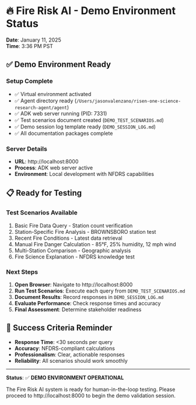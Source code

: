 # 🔥 Fire Risk AI - Demo Environment Status

**Date**: January 11, 2025  
**Time**: 3:36 PM PST

## ✅ **Demo Environment Ready**

### **Setup Complete**
- ✅ Virtual environment activated
- ✅ Agent directory ready (`/Users/jasonvalenzano/risen-one-science-research-agent/agent`)
- ✅ ADK web server running (PID: 7331)
- ✅ Test scenarios document created (`DEMO_TEST_SCENARIOS.md`)
- ✅ Demo session log template ready (`DEMO_SESSION_LOG.md`)
- ✅ All documentation packages complete

### **Server Details**
- **URL**: http://localhost:8000
- **Process**: ADK web server active
- **Environment**: Local development with NFDRS capabilities

## 📋 **Ready for Testing**

### **Test Scenarios Available**
1. Basic Fire Data Query - Station count verification
2. Station-Specific Fire Analysis - BROWNSBORO station test
3. Recent Fire Conditions - Latest data retrieval
4. Manual Fire Danger Calculation - 85°F, 25% humidity, 12 mph wind
5. Multi-Station Comparison - Geographic analysis
6. Fire Science Explanation - NFDRS knowledge test

### **Next Steps**
1. **Open Browser**: Navigate to http://localhost:8000
2. **Run Test Scenarios**: Execute each query from `DEMO_TEST_SCENARIOS.md`
3. **Document Results**: Record responses in `DEMO_SESSION_LOG.md`
4. **Evaluate Performance**: Check response times and accuracy
5. **Final Assessment**: Determine stakeholder readiness

## 🎯 **Success Criteria Reminder**

- **Response Time**: <30 seconds per query
- **Accuracy**: NFDRS-compliant calculations
- **Professionalism**: Clear, actionable responses
- **Reliability**: All scenarios should work smoothly

---

**Status**: ✅ **DEMO ENVIRONMENT OPERATIONAL**

The Fire Risk AI system is ready for human-in-the-loop testing. Please proceed to http://localhost:8000 to begin the demo validation session. 